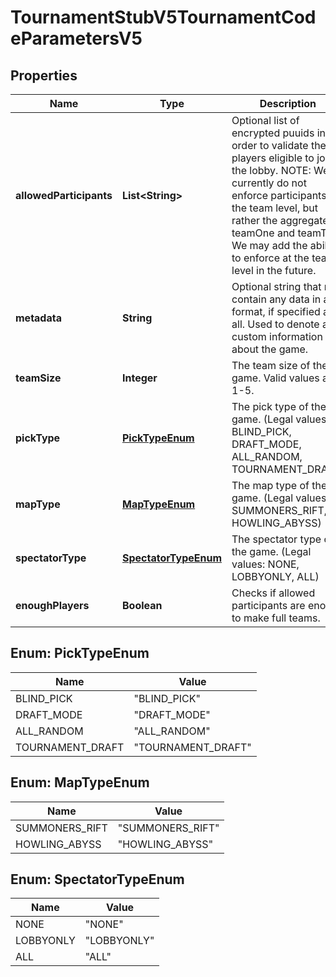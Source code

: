 

# TournamentStubV5TournamentCodeParametersV5


## Properties

| Name | Type | Description | Notes |
|------------ | ------------- | ------------- | -------------|
|**allowedParticipants** | **List&lt;String&gt;** | Optional list of encrypted puuids in order to validate the players eligible to join the lobby. NOTE: We currently do not enforce participants at the team level, but rather the aggregate of teamOne and teamTwo. We may add the ability to enforce at the team level in the future. |  [optional] |
|**metadata** | **String** | Optional string that may contain any data in any format, if specified at all. Used to denote any custom information about the game. |  [optional] |
|**teamSize** | **Integer** | The team size of the game. Valid values are 1-5. |  |
|**pickType** | [**PickTypeEnum**](#PickTypeEnum) | The pick type of the game.              (Legal values:  BLIND_PICK,  DRAFT_MODE,  ALL_RANDOM,  TOURNAMENT_DRAFT) |  |
|**mapType** | [**MapTypeEnum**](#MapTypeEnum) | The map type of the game.              (Legal values:  SUMMONERS_RIFT,  HOWLING_ABYSS) |  |
|**spectatorType** | [**SpectatorTypeEnum**](#SpectatorTypeEnum) | The spectator type of the game.              (Legal values:  NONE,  LOBBYONLY,  ALL) |  |
|**enoughPlayers** | **Boolean** | Checks if allowed participants are enough to make full teams. |  |



## Enum: PickTypeEnum

| Name | Value |
|---- | -----|
| BLIND_PICK | &quot;BLIND_PICK&quot; |
| DRAFT_MODE | &quot;DRAFT_MODE&quot; |
| ALL_RANDOM | &quot;ALL_RANDOM&quot; |
| TOURNAMENT_DRAFT | &quot;TOURNAMENT_DRAFT&quot; |



## Enum: MapTypeEnum

| Name | Value |
|---- | -----|
| SUMMONERS_RIFT | &quot;SUMMONERS_RIFT&quot; |
| HOWLING_ABYSS | &quot;HOWLING_ABYSS&quot; |



## Enum: SpectatorTypeEnum

| Name | Value |
|---- | -----|
| NONE | &quot;NONE&quot; |
| LOBBYONLY | &quot;LOBBYONLY&quot; |
| ALL | &quot;ALL&quot; |



